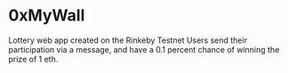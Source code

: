 # 0xMyWall

Lottery web app created on the Rinkeby Testnet
Users send their participation via a message, and have a 0.1 percent chance of winning the prize of 1 eth.
